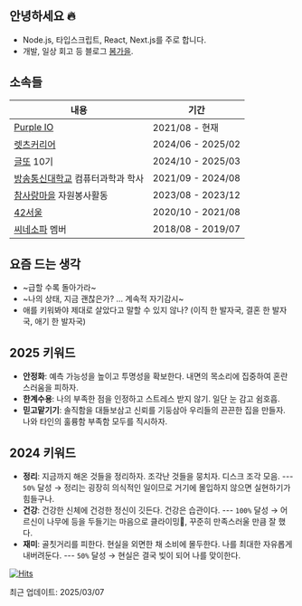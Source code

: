 ## 안녕하세요 🔥

- Node.js, 타입스크립트, React, Next.js를 주로 합니다.
- 개발, 일상 회고 등 블로그 [봄가을](https://springfall.cc).


## 소속들

|내용|기간|
|------|---|
|[Purple IO](https://purple.io)|2021/08 - 현재|
|[렛츠커리어](https://www.letscareer.co.kr)|2024/06 - 2025/02|
|[글또](https://geultto.github.io) 10기|2024/10 - 2025/03|
|[방송통신대학교](https://www.knou.ac.kr) 컴퓨터과학과 학사|2021/09 - 2024/08|
|[참사랑마을](https://cafe.naver.com/chamlovevill) 자원봉사활동|2023/08 - 2023/12|
|[42서울](https://42seoul.kr)|2020/10 - 2021/08|
|[씨네소파](https://cinesopa.kr/) 멤버|2018/08 - 2019/07|

## 요즘 드는 생각

- ~급할 수록 돌아가라~
- ~나의 상태, 지금 괜찮은가? ... 계속적 자기감시~
- 애를 키워봐야 제대로 살았다고 말할 수 있지 않나? (이직 한 발자국, 결혼 한 발자국, 애기 한 발자국) 

## 2025 키워드

- **안정화**: 예측 가능성을 높이고 투명성을 확보한다. 내면의 목소리에 집중하여 혼란스러움을 피하자.
- **한계수용**: 나의 부족한 점을 인정하고 스트레스 받지 않기. 일단 눈 감고 쉼호흡.
- **믿고맡기기**: 솔직함을 대들보삼고 신뢰를 기둥삼아 우리들의 끈끈한 집을 만들자. 나와 타인의 훌륭함 부족함 모두를 직시하자. 

## 2024 키워드

- **정리**: 지금까지 해온 것들을 정리하자. 조각난 것들을 뭉치자. 디스크 조각 모음. --- `50%` 달성 → 정리는 굉장히 의식적인 일이므로 거기에 몰입하지 않으면 실현하기가 힘들구나.
- **건강**: 건강한 신체에 건겅한 정신이 깃든다. 건강은 습관이다. --- `100%` 달성 → 어르신이 나무에 등을 두들기는 마음으로 클라이밍🧗, 꾸준히 만족스러울 만큼 잘 했다.
- **재미**: 골칫거리를 피한다. 현실을 외면한 채 소비에 몰두한다.  나를 최대한 자유롭게 내버려둔다. --- `50%` 달성 → 현실은 결국 빚이 되어 나를 맞이한다.



[![Hits](https://hits.seeyoufarm.com/api/count/incr/badge.svg?url=https%3A%2F%2Fgithub.com%2Fechoja&count_bg=%2381829C&title_bg=%23424651&icon=&icon_color=%23E7E7E7&title=H&edge_flat=true)](https://hits.seeyoufarm.com)

최근 업데이트: 2025/03/07
